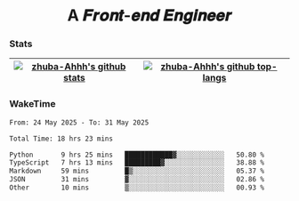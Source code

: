 <h1 align="center">A 𝑭𝒓𝒐𝒏𝒕-𝒆𝒏𝒅 𝑬𝒏𝒈𝒊𝒏𝒆𝒆𝒓</h1>

### Stats

| <a href="https://github.com/zhuba-Ahhh"><img align="center" src="https://github-readme-stats.vercel.app/api?username=zhuba-Ahhh&hide_title=true&hide_border=true&show_icons=trueline_height=21&text_color=000&icon_color=000&bg_color=0,ea6161,ffc64d,fffc4d,52fa5a&theme=graywhite" alt="zhuba-Ahhh's github stats" /> </a> | <a href="https://github.com/zhuba-Ahhh"><img align="center" src="https://github-readme-stats.vercel.app/api/top-langs/?username=zhuba-Ahhh&hide_title=true&hide_border=true&layout=compact&hide_border=true&show_icons=trueline_height=40&text_color=000&icon_color=000&bg_color=0,ea6161,ffc64d,fffc4d,52fa5a&theme=graywhite&langs_count=6" alt="zhuba-Ahhh's github top-langs"/> </a> |
| ------------- | ------------- |

### WakeTime

<!--START_SECTION:waka-->

```txt
From: 24 May 2025 - To: 31 May 2025

Total Time: 18 hrs 23 mins

Python       9 hrs 25 mins   ████████████▓░░░░░░░░░░░░   50.80 %
TypeScript   7 hrs 13 mins   █████████▓░░░░░░░░░░░░░░░   38.88 %
Markdown     59 mins         █▒░░░░░░░░░░░░░░░░░░░░░░░   05.37 %
JSON         31 mins         ▓░░░░░░░░░░░░░░░░░░░░░░░░   02.86 %
Other        10 mins         ▒░░░░░░░░░░░░░░░░░░░░░░░░   00.93 %
```

<!--END_SECTION:waka-->

